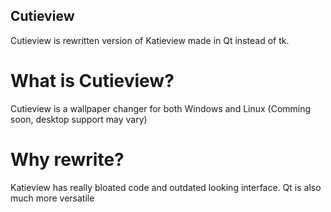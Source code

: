 ## Cutieview

Cutieview is rewritten version of Katieview made in Qt instead of tk.

# What is Cutieview?

Cutieview is a wallpaper changer for both Windows and Linux (Comming soon, desktop support may vary)

# Why rewrite?

Katieview has really bloated code and outdated looking interface. Qt is also much more versatile
